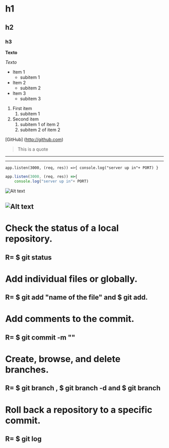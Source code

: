 # h1
## h2
### h3

<!--Bold-->
**Texto**

<!--Italic-->
*Texto*

<!--UL-->
* Item 1
    - subitem 1
* Item 2
    - subitem 2
* Item 3
    - subitem 3

<!--OL-->
1. First item
    1. subitem 1
2. Second item
    1. subitem 1 of item 2
    2. subitem 2 of item 2

[GitHub] (http://github.com)

<!--Quote-->
>This is a quote
---
___

`app.listen(3000, (req, res)) =>{
    console.log("server up in"+ PORT)
}`

```javascript
app.listen(3000, (req, res)) =>{
    console.log("server up in"+ PORT)
```

<!--Image-->
![Alt text](https://elcomercio.pe/resizer/bU80wBE_lKyHxBdmdBP-inbzvHQ=/620x0/smart/filters:format(jpeg):quality(75)/cloudfront-us-east-1.images.arcpublishing.com/elcomercio/VPQSGI26KFHOFD2QOJQURKORGQ.jpg)

![Alt text](Margarito.avif)
---
# Check the status of a local repository.
## R= $ git status
# Add individual files or globally.
## R= $ git add "name of the file" and $ git add.
# Add comments to the commit.
## R= $ git commit -m ""
# Create, browse, and delete branches.
## R= $ git branch <branchname>, $ git branch -d and $ git branch
# Roll back a repository to a specific commit.
## R= $ git log
